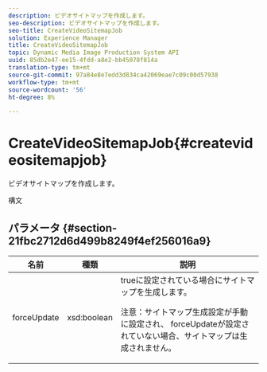 ```yaml
---
description: ビデオサイトマップを作成します。
seo-description: ビデオサイトマップを作成します。
seo-title: CreateVideoSitemapJob
solution: Experience Manager
title: CreateVideoSitemapJob
topic: Dynamic Media Image Production System API
uuid: 85db2e47-ee15-4fdd-a8e2-bb45078f814a
translation-type: tm+mt
source-git-commit: 97a84e8e7edd3d834ca42069eae7c09c00d57938
workflow-type: tm+mt
source-wordcount: '56'
ht-degree: 8%

---
```



# CreateVideoSitemapJob{#createvideositemapjob}

ビデオサイトマップを作成します。

構文

## パラメータ {#section-21fbc2712d6d499b8249f4ef256016a9}

<table id="table_7B459A9D55CE49A38D8A77CBD229033A"> 
 <thead> 
  <tr> 
   <th colname="col1" class="entry"> 名前 </th> 
   <th colname="col2" class="entry"> 種類 </th> 
   <th colname="col3" class="entry"> 説明 </th> 
  </tr> 
 </thead>
 <tbody> 
  <tr> 
   <td colname="col1"> <span class="codeph"> <span class="varname"> forceUpdate</span> </span> </td> 
   <td colname="col2"> <span class="codeph"> xsd:boolean</span> </td> 
   <td colname="col3"><span class="codeph"> true</span>に設定されている場合にサイトマップを生成します。 <p><p>注意：サイトマップ生成設定が手動に設定され、<span class="codeph"> forceUpdate</span>が設定されていない場合、サイトマップは生成されません。 </p></p></td> 
  </tr> 
 </tbody> 
</table>

